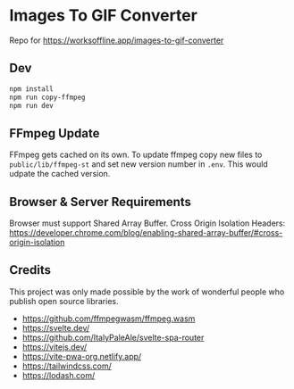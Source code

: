 # Images To GIF Converter

Repo for https://worksoffline.app/images-to-gif-converter

## Dev

```bash
npm install
npm run copy-ffmpeg
npm run dev
```

## FFmpeg Update

FFmpeg gets cached on its own. To update ffmpeg copy new files to `public/lib/ffmpeg-st` and set new version number in `.env`. This would udpate the cached version.

## Browser & Server Requirements

Browser must support Shared Array Buffer.
Cross Origin Isolation Headers: https://developer.chrome.com/blog/enabling-shared-array-buffer/#cross-origin-isolation

## Credits

This project was only made possible by the work of wonderful people who publish open source libraries.

- https://github.com/ffmpegwasm/ffmpeg.wasm
- https://svelte.dev/
- https://github.com/ItalyPaleAle/svelte-spa-router
- https://vitejs.dev/
- https://vite-pwa-org.netlify.app/
- https://tailwindcss.com/
- https://lodash.com/
